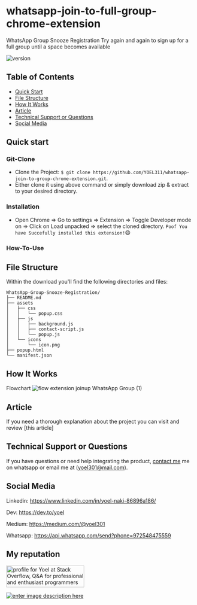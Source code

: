 # whatsapp-join-to-full-group-chrome-extension
WhatsApp Group Snooze Registration Try again and again to sign up for a full group until a space becomes available

![version](https://img.shields.io/badge/version-1.0.0-blue.svg)



## Table of Contents

* [Quick Start](#quick-start)
* [File Structure](#file-structure)
* [How It Works](#how-it-works)
* [Article](#article)
* [Technical Support or Questions](#technical-support-or-questions)
* [Social Media](#social-media)



## Quick start
### Git-Clone
- Clone the Project: `$ git clone https://github.com/YOEL311/whatsapp-join-to-group-chrome-extension.git`.
- Either clone it using above command or simply download zip & extract to your desired directory.
### Installation
- Open Chrome => Go to settings => Extension => Toggle Developer mode on => Click on Load unpacked => select the cloned directory.
`Poof You have Succefully installed this extension!`:smile:
### How-To-Use

## File Structure
Within the download you'll find the following directories and files:

```
WhatsApp-Group-Snooze-Registration/
├── README.md
├── assets
│   ├── css
│   │   └── popup.css
│   ├── js
│   │   ├── background.js
│   │   ├── contact-script.js
│   │   └── popup.js
│   └── icons
│       └── icon.png
├── popup.html
└── manifest.json

```

## How It Works
Flowchart
![flow extension joinup WhatsApp Group (1)](https://user-images.githubusercontent.com/39925212/102887935-7bd46b80-4460-11eb-8145-12e7f7a02450.png)


## Article
If you need a thorough explanation about the project you can visit and review [this article]


## Technical Support or Questions

If you have questions or need help integrating the product, [contact me](https://api.whatsapp.com/send?phone=972548475559) me on whatsapp or email me at (yoel301@mail.com).



## Social Media

Linkedin: <https://www.linkedin.com/in/yoel-naki-86896a186/>

Dev: <https://dev.to/yoel>

Medium: <https://medium.com/@yoel301>

Whatsapp: <https://api.whatsapp.com/send?phone=972548475559>

## My reputation

<a href="https://stackoverflow.com/users/9161478/yoel"><img src="https://stackoverflow.com/users/flair/9161478.png" width="208" height="58" alt="profile for Yoel at Stack Overflow, Q&amp;A for professional and enthusiast programmers" title="profile for Yoel at Stack Overflow, Q&amp;A for professional and enthusiast programmers"></a>

<a href="https://www.codewars.com/users/YOEL311">
  <img src="https://www.codewars.com/users/YOEL311/badges/micro" alt="enter image description here"></a>
</a>
